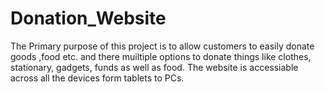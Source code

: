 # Donation_Website
The Primary purpose of  this project is to allow customers to easily donate goods  ,food   etc. and there muiltiple options to donate things like clothes, stationary, gadgets, funds as well as food. The website is accessiable across all the devices form tablets to PCs.
